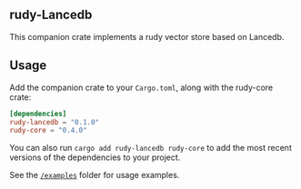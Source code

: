 <!-- <div style="display: flex; align-items: center; justify-content: center;">
    <picture>
        <source media="(prefers-color-scheme: dark)" srcset="../img/rudy_logo_dark.svg">
        <source media="(prefers-color-scheme: light)" srcset="../img/rudy_logo.svg">
        <img src="../img/rudy_logo.svg" width="200" alt="rudy logo">
    </picture>
    <span style="font-size: 48px; margin: 0 20px; font-weight: regular; font-family: Open Sans, sans-serif;"> + </span>
    <picture>
        <source media="(prefers-color-scheme: dark)" srcset="https://companieslogo.com/img/orudy/MDB_BIG.D-96d632a9.png?t=1720244492">
        <source media="(prefers-color-scheme: light)" srcset="https://cdn.iconscout.com/icon/free/png-256/free-mongodb-logo-icon-download-in-svg-png-gif-file-formats--wordmark-programming-langugae-freebies-pack-logos-icons-1175140.png?f=webp&w=256">
        <img src="https://cdn.iconscout.com/icon/free/png-256/free-mongodb-logo-icon-download-in-svg-png-gif-file-formats--wordmark-programming-langugae-freebies-pack-logos-icons-1175140.png?f=webp&w=256" width="200" alt="MongoDB logo">
    </picture>
</div>

<br><br> -->

## rudy-Lancedb
This companion crate implements a rudy vector store based on Lancedb.

## Usage

Add the companion crate to your `Cargo.toml`, along with the rudy-core crate:

```toml
[dependencies]
rudy-lancedb = "0.1.0"
rudy-core = "0.4.0"
```

You can also run `cargo add rudy-lancedb rudy-core` to add the most recent versions of the dependencies to your project.

See the [`/examples`](./examples) folder for usage examples.
